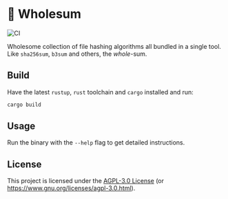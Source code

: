 # 🥧 Wholesum

![CI](https://github.com/dnaka91/wholesum/workflows/CI/badge.svg?branch=main)

Wholesome collection of file hashing algorithms all bundled in a single tool. Like `sha256sum`,
`b3sum` and others, the _whole_-sum.

## Build

Have the latest `rustup`, `rust` toolchain and `cargo` installed and run:

```sh
cargo build
```

## Usage

Run the binary with the `--help` flag to get detailed instructions.

## License

This project is licensed under the [AGPL-3.0 License](LICENSE) (or
<https://www.gnu.org/licenses/agpl-3.0.html>).
